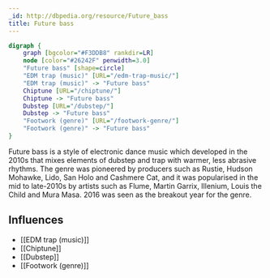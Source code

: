 ```yaml
---
_id: http://dbpedia.org/resource/Future_bass
title: Future bass
---
```


```dot
digraph {
	graph [bgcolor="#F3DDB8" rankdir=LR]
	node [color="#26242F" penwidth=3.0]
	"Future bass" [shape=circle]
	"EDM trap (music)" [URL="/edm-trap-music/"]
	"EDM trap (music)" -> "Future bass"
	Chiptune [URL="/chiptune/"]
	Chiptune -> "Future bass"
	Dubstep [URL="/dubstep/"]
	Dubstep -> "Future bass"
	"Footwork (genre)" [URL="/footwork-genre/"]
	"Footwork (genre)" -> "Future bass"
}
```

Future bass is a style of electronic dance music which developed in the 2010s that mixes elements of dubstep and trap with warmer, less abrasive rhythms. The genre was pioneered by producers such as Rustie, Hudson Mohawke, Lido, San Holo and Cashmere Cat, and it was popularised in the mid to late-2010s by artists such as Flume, Martin Garrix, Illenium, Louis the Child and Mura Masa. 2016 was seen as the breakout year for the genre.

## Influences

- [[EDM trap (music)]]
- [[Chiptune]]
- [[Dubstep]]
- [[Footwork (genre)]]
